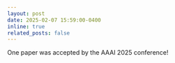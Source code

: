 ```yaml
---
layout: post
date: 2025-02-07 15:59:00-0400
inline: true
related_posts: false
---
```


One paper was accepted by the AAAI 2025 conference! 

